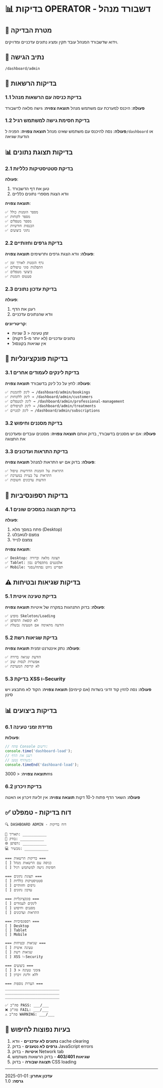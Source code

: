 # 📊 בדיקות OPERATOR - דשבורד מנהל

## 🎯 מטרת הבדיקה
וידוא שדשבורד המנהל עובד תקין ומציג נתונים עדכניים ומדויקים.

## 📍 נתיב הגישה
`/dashboard/admin`

## 🔐 בדיקות הרשאות

### 1.1 בדיקת כניסה עם הרשאות מנהל
**פעולה**: היכנס למערכת עם משתמש מנהל
**תוצאה צפויה**: גישה מלאה לדשבורד

### 1.2 בדיקת חסימת גישה למשתמש רגיל
**פעולה**: נסה להיכנס עם משתמש שאינו מנהל
**תוצאה צפויה**: הפניה ל`/dashboard` או הודעת שגיאה

## 📊 בדיקות תצוגת נתונים

### 2.1 בדיקת סטטיסטיקות כלליות
**פעולה**: 
1. טען את דף הדשבורד
2. וודא הצגת מספרי נתונים כלליים

**תוצאה צפויה**:
```
✅ מספר הזמנות כולל
✅ מספר לקוחות
✅ מספר מטפלים  
✅ הכנסות חודשיות
✅ נתוני ביצועים
```

### 2.2 בדיקת גרפים וחזותיים
**פעולה**: וודא הצגת גרפים ותרשימים
**תוצאה צפויה**:
```
✅ גרף הזמנות לאורך זמן
✅ התפלגות סוגי טיפולים
✅ ביצועי מטפלים
✅ סטטוס הזמנות
```

### 2.3 בדיקת עדכון נתונים
**פעולה**: 
1. רענן את הדף
2. וודא שהנתונים עדכניים

**קריטריונים**:
- זמן טעינה < 3 שניות
- נתונים עדכניים (לא יותר מ-5 דקות)
- אין שגיאות בקונסול

## 🔄 בדיקות פונקציונליות

### 3.1 בדיקת לינקים לעמודים אחרים
**פעולה**: לחץ על כל לינק בדשבורד
**תוצאה צפויה**:
```
✅ לינק להזמנות → /dashboard/admin/bookings
✅ לינק ללקוחות → /dashboard/admin/customers
✅ לינק למטפלים → /dashboard/admin/professional-management
✅ לינק לטיפולים → /dashboard/admin/treatments
✅ לינק למנויים → /dashboard/admin/subscriptions
```

### 3.2 בדיקת מסננים וחיפוש
**פעולה**: אם יש מסננים בדשבורד, בדוק אותם
**תוצאה צפויה**: מסננים עובדים ומעדכנים את התצוגה

### 3.3 בדיקת התראות ועדכונים
**פעולה**: בדוק אם יש התראות למנהל
**תוצאה צפויה**:
```
✅ התראות על הזמנות הדורשות טיפול
✅ התראות על בעיות במערכת
✅ הודעות עדכונים חשובות
```

## 📱 בדיקות רספונסיביות

### 4.1 בדיקת תצוגה במסכים שונים
**פעולה**: 
1. פתח במסך מלא (Desktop)
2. צמצם לטאבלט 
3. צמצם לנייד

**תוצאה צפויה**:
```
✅ Desktop: תצוגה מלאה וברורה
✅ Tablet: אלמנטים מתקפלים נכון
✅ Mobile: תפריט ניווט נפתח/נסגר
```

## ⚠️ בדיקות שגיאות ובטיחות

### 5.1 בדיקת טעינה איטית
**פעולה**: בדוק התנהגות במקרה של איטיות
**תוצאה צפויה**:
```
✅ מופיע Skeleton/Loading
✅ לא קופאת הדפדפן
✅ הודעה מתאימה אם הטעינה נכשלת
```

### 5.2 בדיקת שגיאות רשת
**פעולה**: נתק אינטרנט זמנית
**תוצאה צפויה**:
```
✅ הודעת שגיאה ברורה
✅ אפשרות לנסות שוב
✅ לא קריסת המערכת
```

### 5.3 בדיקת XSS ו-Security
**פעולה**: נסה להזין קוד זדוני בשדות (אם קיימים)
**תוצאה צפויה**: הקוד לא מתבצע ויש סינון

## 📊 בדיקות ביצועים

### 6.1 מדידת זמני טעינה
**פעולות**:
```javascript
// פתח Console ורשום:
console.time('dashboard-load');
// רענן את הדף
// כשהדף נטען:
console.timeEnd('dashboard-load');
```

**תוצאה צפויה**: < 3000ms

### 6.2 בדיקת זיכרון
**פעולה**: השאר הדף פתוח ל-10 דקות
**תוצאה צפויה**: אין זליגת זיכרון או האטה

## ✅ דוח בדיקות - טמפלט

```
🔍 DASHBOARD ADMIN - דוח בדיקות

📅 תאריך: ___________
👤 בודק: ___________
🌐 דפדפן: ___________
💻 מכשיר: ___________

=== בדיקות הרשאות ===
[ ] כניסה עם הרשאות מנהל
[ ] חסימת גישה למשתמש רגיל

=== תצוגת נתונים ===
[ ] סטטיסטיקות כלליות
[ ] גרפים וחזותיים  
[ ] עדכון נתונים

=== פונקציונליות ===
[ ] לינקים לעמודים
[ ] מסננים וחיפוש
[ ] התראות ועדכונים

=== רספונסיביות ===
[ ] Desktop
[ ] Tablet  
[ ] Mobile

=== שגיאות ובטיחות ===
[ ] טעינה איטית
[ ] שגיאות רשת
[ ] XSS ו-Security

=== ביצועים ===
[ ] זמני טעינה < 3s
[ ] ללא זליגת זיכרון

=== הערות נוספות ===
_________________________
_________________________
_________________________

✅ סה"כ PASS: ___/___
❌ סה"כ FAIL: ___/___
⚠️ סה"כ WARNING: ___/___
```

## 🚨 בעיות נפוצות לחיפוש

1. **נתונים לא עדכניים** - וודא cache clearing
2. **גרפים לא נטענים** - בדוק JavaScript errors
3. **איטיות** - בדוק Network tab
4. **שגיאות 403/401** - בדוק הרשאות משתמש
5. **תצוגה שבורה** - בדוק CSS loading

---
**עדכון אחרון**: 2025-01-01  
**גרסה**: 1.0 
